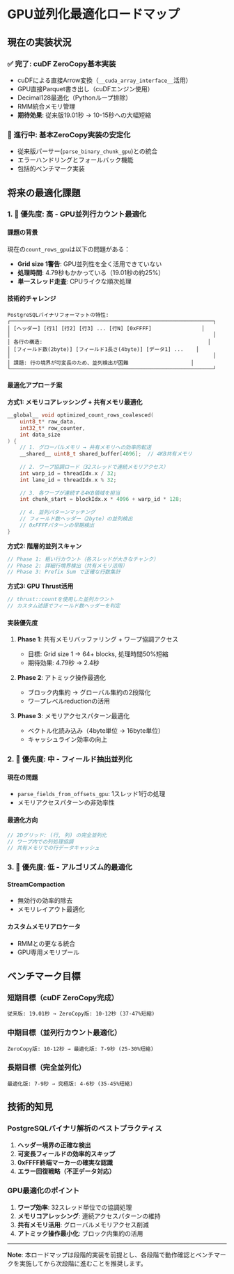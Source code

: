 # GPU並列化最適化ロードマップ

## 現在の実装状況

### ✅ 完了: cuDF ZeroCopy基本実装
- cuDFによる直接Arrow変換（`__cuda_array_interface__`活用）
- GPU直接Parquet書き出し（cuDFエンジン使用）
- Decimal128最適化（Pythonループ排除）
- RMM統合メモリ管理
- **期待効果**: 従来版19.01秒 → 10-15秒への大幅短縮

### 🔄 進行中: 基本ZeroCopy実装の安定化
- 従来版パーサー(`parse_binary_chunk_gpu`)との統合
- エラーハンドリングとフォールバック機能
- 包括的ベンチマーク実装

## 将来の最適化課題

### 1. 🎯 優先度: 高 - GPU並列行カウント最適化

#### 課題の背景
現在の`count_rows_gpu`は以下の問題がある：
- **Grid size 1警告**: GPU並列性を全く活用できていない
- **処理時間**: 4.79秒もかかっている（19.01秒の約25%）
- **単一スレッド走査**: CPUライクな順次処理

#### 技術的チャレンジ
```
PostgreSQLバイナリフォーマットの特性:
┌─────────────────────────────────────────────────────────────────┐
│ [ヘッダー] [行1] [行2] [行3] ... [行N] [0xFFFF]                │
│                                                                 │
│ 各行の構造:                                                     │
│ [フィールド数(2byte)] [フィールド1長さ(4byte)] [データ1] ...    │
│                                                                 │
│ 課題: 行の境界が可変長のため、並列検出が困難                    │
└─────────────────────────────────────────────────────────────────┘
```

#### 最適化アプローチ案

**方式1: メモリコアレッシング + 共有メモリ最適化**
```cpp
__global__ void optimized_count_rows_coalesced(
    uint8_t* raw_data, 
    int32_t* row_counter,
    int data_size
) {
    // 1. グローバルメモリ → 共有メモリへの効率的転送
    __shared__ uint8_t shared_buffer[4096];  // 4KB共有メモリ
    
    // 2. ワープ協調ロード（32スレッドで連続メモリアクセス）
    int warp_id = threadIdx.x / 32;
    int lane_id = threadIdx.x % 32;
    
    // 3. 各ワープが連続する4KB領域を担当
    int chunk_start = blockIdx.x * 4096 + warp_id * 128;
    
    // 4. 並列パターンマッチング
    // フィールド数ヘッダー（2byte）の並列検出
    // 0xFFFFパターンの早期検出
}
```

**方式2: 階層的並列スキャン**
```cpp
// Phase 1: 粗い行カウント（各スレッドが大きなチャンク）
// Phase 2: 詳細行境界検出（共有メモリ活用）
// Phase 3: Prefix Sum で正確な行数集計
```

**方式3: GPU Thrust活用**
```cpp
// thrust::countを使用した並列カウント
// カスタム述語でフィールド数ヘッダーを判定
```

#### 実装優先度

1. **Phase 1**: 共有メモリバッファリング + ワープ協調アクセス
   - 目標: Grid size 1 → 64+ blocks, 処理時間50%短縮
   - 期待効果: 4.79秒 → 2.4秒

2. **Phase 2**: アトミック操作最適化
   - ブロック内集約 → グローバル集約の2段階化
   - ワープレベルreductionの活用

3. **Phase 3**: メモリアクセスパターン最適化
   - ベクトル化読み込み（4byte単位 → 16byte単位）
   - キャッシュライン効率の向上

### 2. 🎯 優先度: 中 - フィールド抽出並列化

#### 現在の問題
- `parse_fields_from_offsets_gpu`: 1スレッド1行の処理
- メモリアクセスパターンの非効率性

#### 最適化方向
```cpp
// 2Dグリッド: (行, 列) の完全並列化
// ワープ内での列処理協調
// 共有メモリでの行データキャッシュ
```

### 3. 🎯 優先度: 低 - アルゴリズム的最適化

#### StreamCompaction
- 無効行の効率的除去
- メモリレイアウト最適化

#### カスタムメモリアロケータ
- RMMとの更なる統合
- GPU専用メモリプール

## ベンチマーク目標

### 短期目標（cuDF ZeroCopy完成）
```
従来版: 19.01秒 → ZeroCopy版: 10-12秒 (37-47%短縮)
```

### 中期目標（並列行カウント最適化）
```
ZeroCopy版: 10-12秒 → 最適化版: 7-9秒 (25-30%短縮)
```

### 長期目標（完全並列化）
```
最適化版: 7-9秒 → 究極版: 4-6秒 (35-45%短縮)
```

## 技術的知見

### PostgreSQLバイナリ解析のベストプラクティス
1. **ヘッダー境界の正確な検出**
2. **可変長フィールドの効率的スキップ**
3. **0xFFFF終端マーカーの確実な認識**
4. **エラー回復戦略（不正データ対応）**

### GPU最適化のポイント
1. **ワープ効率**: 32スレッド単位での協調処理
2. **メモリコアレッシング**: 連続アクセスパターンの維持
3. **共有メモリ活用**: グローバルメモリアクセス削減
4. **アトミック操作最小化**: ブロック内集約の活用

---

**Note**: 本ロードマップは段階的実装を前提とし、各段階で動作確認とベンチマークを実施してから次段階に進むことを推奨します。